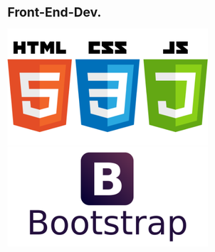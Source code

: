# Front-End-Dev.

<img src="https://github.com/rxh143030/Front-End-Dev./blob/master/HTML5_CSS_JavaScript.png" width="450">

<img src="https://github.com/rxh143030/Front-End-Dev./blob/master/Bootstrap-logo.png" width="450">

